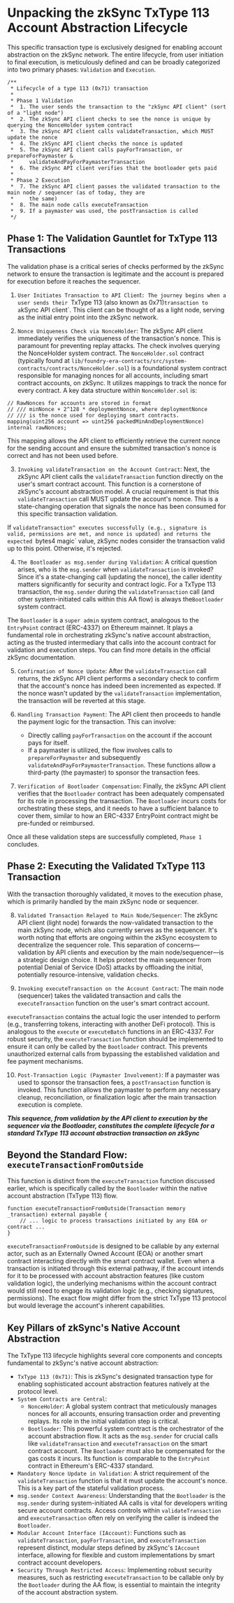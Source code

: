 # Unpacking the zkSync TxType 113 Account Abstraction Lifecycle

This specific transaction type is exclusively designed for enabling account abstraction on the zkSync network. The entire lifecycle, from user initiation to final execution, is meticulously defined and can be broadly categorized into two primary phases: `Validation` and `Execution`.

```solidity
/**
 * Lifecycle of a type 113 (0x71) transaction
 *
 * Phase 1 Validation
 *  1. The user sends the transaction to the "zkSync API client" (sort of a "light node")
 *  2. The zkSync API client checks to see the nonce is unique by querying the NonceHolder system contract
 *  3. The zkSync API client calls validateTransaction, which MUST update the nonce
 *  4. The zkSync API client checks the nonce is updated
 *  5. The zkSync API client calls payForTransaction, or prepareForPaymaster &
 *     validateAndPayForPaymasterTransaction
 *  6. The zkSync API client verifies that the bootloader gets paid
 *
 * Phase 2 Execution
 *  7. The zkSync API client passes the validated transaction to the main node / sequencer (as of today, they are
 *     the same)
 *  8. The main node calls executeTransaction
 *  9. If a paymaster was used, the postTransaction is called
 */
 ```
 
 ## Phase 1: The Validation Gauntlet for TxType 113 Transactions

 The validation phase is a critical series of checks performed by the zkSync network to ensure the transaction is legitimate and the account is prepared for execution before it reaches the sequencer.

1. `User Initiates Transaction to API Clien`t`: The journey begins when a user sends their `TxType 113 (also known as 0x71)` transaction to a `kSync API client`. This client can be thought of as a light node, serving as the initial entry point into the zkSync network.

2. `Nonce Uniqueness Check via NonceHolder`: The zkSync API client immediately verifies the uniqueness of the transaction's nonce. This is paramount for preventing replay attacks. The check involves querying the NonceHolder system contract. The `NonceHolder.sol` contract (typically found at `lib/foundry-era-contracts/src/system-contracts/contracts/NonceHolder.sol`) is a foundational system contract responsible for managing nonces for all accounts, including smart contract accounts, on zkSync. It utilizes mappings to track the nonce for every contract. A key data structure within `NonceHolder.sol` is:

```solidity
// RawNonces for accounts are stored in format
// /// minNonce + 2^128 * deploymentNonce, where deploymentNonce
// /// is the nonce used for deploying smart contracts.
mapping(uint256 account => uint256 packedMinAndDeploymentNonce) internal rawNonces;
```

This mapping allows the API client to efficiently retrieve the current nonce for the sending account and ensure the submitted transaction's nonce is correct and has not been used before.

3. `Invoking validateTransaction on the Account Contract`: Next, the zkSync API client calls the `validateTransaction` function directly on the user's smart contract account. This function is a cornerstone of zkSync's account abstraction model. A crucial requirement is that this `validateTransaction` call MUST update the account's nonce. This is a state-changing operation that signals the nonce has been consumed for this specific transaction validation.

If `validateTransaction^ executes successfully (e.g., signature is valid, permissions are met, and nonce is updated) and returns the expected `bytes4 magic` value, zkSync nodes consider the transaction valid up to this point. Otherwise, it's rejected.

4. `The Bootloader as msg.sender during Validation`: A critical question arises, who is the `msg.sender` when `validateTransaction` is invoked? Since it's a state-changing call (updating the nonce), the caller identity matters significantly for security and contract logic. For a TxType 113 transaction, the `msg.sender` during the `validateTransaction` call (and other system-initiated calls within this AA flow) is always the`Bootloader` system contract.

The `Bootloader` is a `super admin` system contract, analogous to the `EntryPoint` contract (ERC-4337) on Ethereum mainnet. It plays a fundamental role in orchestrating zkSync's native account abstraction, acting as the trusted intermediary that calls into the account contract for validation and execution steps. You can find more details in the official zkSync documentation.

5. `Confirmation of Nonce Update`: After the `validateTransaction` call returns, the zkSync API client performs a secondary check to confirm that the account's nonce has indeed been incremented as expected. If the nonce wasn't updated by the `validateTransaction` implementation, the transaction will be reverted at this stage.

6. `Handling Transaction Payment`: The API client then proceeds to handle the payment logic for the transaction. This can involve:
   * Directly calling `payForTransaction` on the account if the account pays for itself.
   * If a paymaster is utilized, the flow involves calls to `prepareForPaymaster` and subsequently `validateAndPayForPaymasterTransaction`. These functions allow a third-party (the paymaster) to sponsor the transaction fees.

7. `Verification of Bootloader Compensation`: Finally, the zkSync API client verifies that the `Bootloader` contract has been adequately compensated for its role in processing the transaction. The `Bootloader` incurs costs for orchestrating these steps, and it needs to have a sufficient balance to cover them, similar to how an ERC-4337 EntryPoint contract might be pre-funded or reimbursed.

Once all these validation steps are successfully completed, `Phase 1` concludes.

## Phase 2: Executing the Validated TxType 113 Transaction

With the transaction thoroughly validated, it moves to the execution phase, which is primarily handled by the main zkSync node or sequencer.

8. `Validated Transaction Relayed to Main Node/Sequencer`: The zkSync API client (light node) forwards the now-validated transaction to the main zkSync node, which also currently serves as the sequencer. It's worth noting that efforts are ongoing within the zkSync ecosystem to decentralize the sequencer role.
This separation of concerns—validation by API clients and execution by the main node/sequencer—is a strategic design choice. It helps protect the main sequencer from potential Denial of Service (DoS) attacks by offloading the initial, potentially resource-intensive, validation checks.

9. `Invoking executeTransaction on the Account Contract`: The main node (sequencer) takes the validated transaction and calls the `executeTransaction` function on the user's smart contract account. 

`executeTransaction` contains the actual logic the user intended to perform (e.g., transferring tokens, interacting with another DeFi protocol). This is analogous to the `execute` or `executeBatch` functions in an ERC-4337. For robust security, the `executeTransaction` function should be implemented to ensure it can only be called by the `Bootloader` contract. This prevents unauthorized external calls from bypassing the established validation and fee payment mechanisms.

10. `Post-Transaction Logic (Paymaster Involvement)`: If a paymaster was used to sponsor the transaction fees, a `postTransaction` function is invoked. This function allows the paymaster to perform any necessary cleanup, reconciliation, or finalization logic after the main transaction execution is complete.

***This sequence, from validation by the API client to execution by the sequencer via the Bootloader, constitutes the complete lifecycle for a standard TxType 113 account abstraction transaction on zkSync***

## Beyond the Standard Flow: `executeTransactionFromOutside`

This function is distinct from the `executeTransaction` function discussed earlier, which is specifically called by the `Bootloader` within the native account abstraction (TxType 113) flow.

```solidity
function executeTransactionFromOutside(Transaction memory _transaction) external payable {
    // ... logic to process transactions initiated by any EOA or contract ...
}
```

`executeTransactionFromOutside` is designed to be callable by any external actor, such as an Externally Owned Account (EOA) or another smart contract interacting directly with the smart contract wallet. Even when a transaction is initiated through this external pathway, if the account intends for it to be processed with account abstraction features (like custom validation logic), the underlying mechanisms within the account contract would still need to engage its validation logic (e.g., checking signatures, permissions). The exact flow might differ from the strict TxType 113 protocol but would leverage the account's inherent capabilities.

## Key Pillars of zkSync's Native Account Abstraction

The TxType 113 lifecycle highlights several core components and concepts fundamental to zkSync's native account abstraction:

- `TxType 113 (0x71)`: This is zkSync's designated transaction type for enabling sophisticated account abstraction features natively at the protocol level.
- `System Contracts are Central`:
    - `NonceHolder`: A global system contract that meticulously manages nonces for all accounts, ensuring transaction order and preventing replays. Its role in the initial validation step is critical.
    - `Bootloader`: This powerful system contract is the orchestrator of the account abstraction flow. It acts as the `msg.sender` for crucial calls like `validateTransaction` and `executeTransaction` on the smart contract account. The `Bootloader` must also be compensated for the gas costs it incurs. Its function is comparable to the `EntryPoint` contract in Ethereum's ERC-4337 standard.
- `Mandatory Nonce Update in Validation`: A strict requirement of the `validateTransaction` function is that it must update the account's nonce. This is a key part of the stateful validation process.
- `msg.sender Context Awareness`: Understanding that the `Bootloader` is the `msg.sender` during system-initiated AA calls is vital for developers writing secure account contracts. Access controls within `validateTransaction` and `executeTransaction` often rely on verifying the caller is indeed the `Bootloader`.
- `Modular Account Interface (IAccount)`: Functions such as `validateTransaction`, `payForTransaction`, and `executeTransaction` represent distinct, modular steps defined by zkSync's `IAccount` interface, allowing for flexible and custom implementations by smart contract account developers.
- `Security Through Restricted Access`: Implementing robust security measures, such as restricting `executeTransaction` to be callable only by the `Bootloader` during the AA flow, is essential to maintain the integrity of the account abstraction system.
